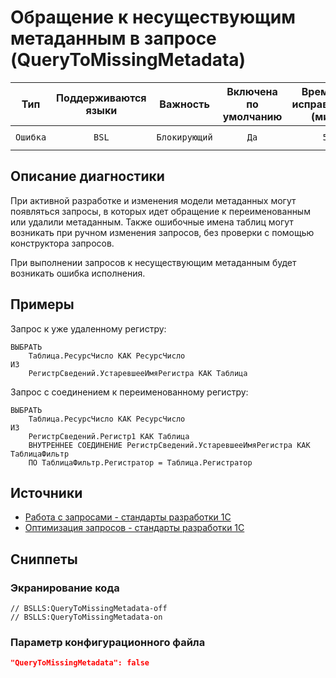 # Обращение к несуществующим метаданным в запросе (QueryToMissingMetadata)

|   Тип    | Поддерживаются<br>языки |   Важность    | Включена<br>по умолчанию | Время на<br>исправление (мин) |            Теги             |
|:--------:|:-----------------------------:|:-------------:|:------------------------------:|:-----------------------------------:|:---------------------------:|
| `Ошибка` |             `BSL`             | `Блокирующий` |              `Да`              |                 `5`                 | `suspicious`<br>`sql` |

<!-- Блоки выше заполняются автоматически, не трогать -->
## Описание диагностики

При активной разработке и изменения модели метаданных могут появляться запросы, в которых идет обращение к переименованным или удалили метаданным. Также ошибочные имена таблиц могут возникать при ручном изменения запросов, без проверки с помощью конструктора запросов.

При выполнении запросов к несуществующим метаданным будет возникать ошибка исполнения.

## Примеры

Запрос к уже удаленному регистру:
```sdbl
ВЫБРАТЬ
    Таблица.РесурсЧисло КАК РесурсЧисло
ИЗ
    РегистрСведений.УстаревшееИмяРегистра КАК Таблица
```
Запрос с соединением к переименованному регистру:
```sdbl
ВЫБРАТЬ
    Таблица.РесурсЧисло КАК РесурсЧисло
ИЗ
    РегистрСведений.Регистр1 КАК Таблица
    ВНУТРЕННЕЕ СОЕДИНЕНИЕ РегистрСведений.УстаревшееИмяРегистра КАК ТаблицаФильтр
    ПО ТаблицаФильтр.Регистратор = Таблица.Регистратор
```

## Источники
<!-- Необходимо указывать ссылки на все источники, из которых почерпнута информация для создания диагностики -->
<!-- Примеры источников

* Источник: [Стандарт: Тексты модулей](https://its.1c.ru/db/v8std#content:456:hdoc)
* Полезная информация: [Отказ от использования модальных окон](https://its.1c.ru/db/metod8dev#content:5272:hdoc)
* Источник: [Cognitive complexity, ver. 1.4](https://www.sonarsource.com/docs/CognitiveComplexity.pdf) -->
- [Работа с запросами - стандарты разработки 1С](https://its.1c.ru/db/v8std#browse:13:-1:26:27)
- [Оптимизация запросов - стандарты разработки 1С](https://its.1c.ru/db/v8std#browse:13:-1:26:28)

## Сниппеты

<!-- Блоки ниже заполняются автоматически, не трогать -->
### Экранирование кода

```bsl
// BSLLS:QueryToMissingMetadata-off
// BSLLS:QueryToMissingMetadata-on
```

### Параметр конфигурационного файла

```json
"QueryToMissingMetadata": false
```
